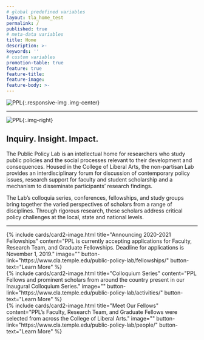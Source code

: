 ```yaml
---
# global predefined variables
layout: tla_home_test
permalink: /
published: true
# meta-data variables
title: Home
description: >-
keywords: ''
# custom variables
promotion-table: true
feature: true
feature-title: 
feature-image:
feature-body: >-
---
```

![PPL]({{site.baseurl}}/media/revisedsavethedatewhite.jpg){:.responsive-img .img-center}

___

![PPL]({{site.baseurl}}/media/resized2pplgroup.jpg){:.img-right} 
## Inquiry. Insight. Impact.
The Public Policy Lab is an intellectual home for researchers who study public policies and the social processes relevant to their development and consequences. Housed in the College of Liberal Arts, the non-partisan Lab provides an interdisciplinary forum for discussion of contemporary policy issues, research support for faculty and student scholarship and a mechanism to disseminate participants’ research findings.

The Lab’s colloquia series, conferences, fellowships, and study groups bring together the varied perspectives of scholars from a range of disciplines. Through rigorous research, these scholars address critical policy challenges at the local, state and national levels.

___


<div class="row row-wide">
  <div class="col m12 l4">{% include cards/card2-image.html
    title="Announcing 2020-2021 Fellowships"
    content="PPL is currently accepting applications for Faculty, Research Team, and Graduate Fellowships. Deadline for applications is November 1, 2019."
    image=""
    button-link="https://www.cla.temple.edu/public-policy-lab/fellowships/"
    button-text="Learn More" %}
  </div>
  <div class="row row-wide">
    <div class="col m12 l4">{% include cards/card2-image.html
      title="Colloquium Series"
      content="PPL Fellows and prominent scholars from around the country present in our Inaugural Colloquium Series."
      image=""
      button-link="https://www.cla.temple.edu/public-policy-lab/activities/"
      button-text="Learn More" %}
    </div>
    <div class="row row-wide">
      <div class="col m12 l4">{% include cards/card2-image.html
        title="Meet Our Fellows"
        content="PPL’s Faculty, Research Team, and Graduate Fellows were selected from across the College of Liberal Arts."
        image=""
        button-link="https://www.cla.temple.edu/public-policy-lab/people/"
        button-text="Learn More" %}
      </div>
</div>
